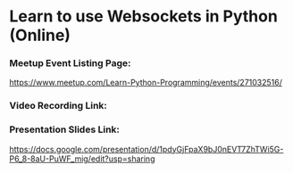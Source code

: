 # Learn to use Websockets in Python (Online)

### Meetup Event Listing Page:
https://www.meetup.com/Learn-Python-Programming/events/271032516/

### Video Recording Link:


### Presentation Slides Link:
https://docs.google.com/presentation/d/1pdyGjFpaX9bJ0nEVT7ZhTWi5G-P6_8-8aU-PuWF_mig/edit?usp=sharing
